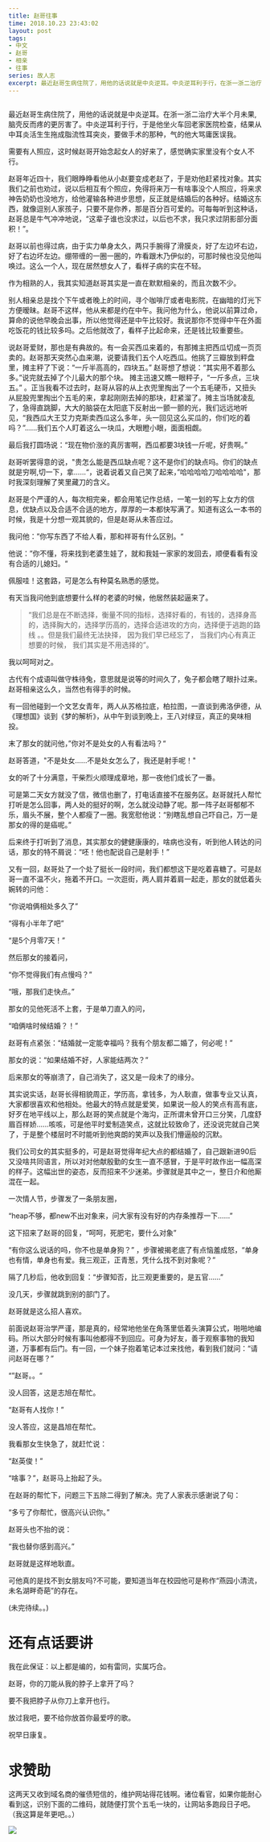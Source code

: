 ```yaml
---
title: 赵哥往事
time: 2018.10.23 23:43:02
layout: post
tags:
- 中文
- 赵哥
- 相亲
- 往事
series: 故人志
excerpt: 最近赵哥生病住院了，用他的话说就是中炎逆耳。中炎逆耳利于行，在浙一浙二治疗大半个月未果脑壳反而疼的更厉害了，于是他坐火车回老家医院检查，结果从中耳炎活生生拖成脂流性耳突炎，要做手术的那种，气的他大骂庸医误我。
---
```

<div style='margin:0 auto;width:0px;height:0px;overflow:hidden;'>
<img src="http://blog.zhangweixiang.com/img/2018-10-23-levi-old-things/levi.jpg" title="微信分享缩略图" width='700'>
</div>

最近赵哥生病住院了，用他的话说就是中炎逆耳。在浙一浙二治疗大半个月未果,脑壳反而疼的更厉害了。中炎逆耳利于行，于是他坐火车回老家医院检查，结果从中耳炎活生生拖成脂流性耳突炎，要做手术的那种，气的他大骂庸医误我。

需要有人照应，这时候赵哥开始念起女人的好来了，感觉确实家里没有个女人不行。

赵哥年近四十，我们眼睁睁看他从小赵要变成老赵了，于是劝他赶紧找对象。其实我们之前也劝过，说以后相互有个照应，免得将来万一有啥事没个人照应，将来求神告奶奶也没地方，给他灌输各种进步思想，反正就是结婚后的各种好。结婚这东西，就像逗别人家孩子，只要不是你养，那是百分百可爱的。可每每听到这种话，赵哥总是牛气冲冲地说，“这辈子谁也没求过，以后也不求，我只求过阴影部分面积！”。

赵哥以前也得过病，由于实力单身太久，两只手腕得了滑膜炎，好了左边坏右边，好了右边坏左边。绷带缠的一圈一圈的，咋看跟木乃伊似的，可那时候也没见他叫唤过。这么一个人，现在居然想女人了，看样子病的实在不轻。

作为相熟的人，我其实知道赵哥其实是一直在默默相亲的，而且次数不少。

别人相亲总是找个下午或者晚上的时间，寻个咖啡厅或者电影院，在幽暗的灯光下方便暧昧。赵哥不这样，他从来都是约在中午。我问他为什么，他说以前算过命，算命的说他早晚会出事，所以他觉得还是中午比较好。我说那你不觉得中午在外面吃饭花的钱比较多吗。之后他就改了，看样子比起命来，还是钱比较重要些。

说赵哥爱财，那也是有典故的。有一会买西瓜来着的，有那摊主把西瓜切成一页页卖的。赵哥那天突然心血来潮，说要请我们五个人吃西瓜。他挑了三瓣放到秤盘里，摊主秤了下说：“一斤半高高的，四块五。” 赵哥想了想说：“其实用不着那么多。”说完就去掉了个儿最大的那个块。 摊主迅速又瞧一眼秤子，“一斤多点，三块五。” 。正当我看不过去时，赵哥从容的从上衣兜里掏出了一个五毛硬币，又扭头从屁股兜里掏出个五毛的来，拿起刚刚去掉的那块，赶紧溜了。摊主当场就凌乱了，急得直跳脚，大大的脑袋在太阳底下反射出一颤一颤的光，我们远远地听见，“我西瓜大王艾力克斯卖西瓜这么多年，头一回见这么买瓜的，你们吃的着吗？”......我们五个人盯着这么一块瓜，大眼瞪小眼，面面相觑。

最后我打圆场说：“现在物价涨的真厉害啊，西瓜都要3块钱一斤呢，好贵啊。”

赵哥听罢得意的说，"贵怎么能是西瓜缺点呢？这不是你们的缺点吗。你们的缺点就是穷啊,切一下，拿......“，说着说着又自己笑了起来，”哈哈哈哈刀哈哈哈哈"，那时我深刻理解了笑里藏刀的含义。

赵哥是个严谨的人，每次相完亲，都会用笔记作总结，一笔一划的写上女方的信息，优缺点以及合适不合适的地方，厚厚的一本都快写满了。知道有这么一本书的时候，我是十分想一观其貌的，但是赵哥从未答应过。

我问他：”你写东西了不给人看，那和祥哥有什么区别。“

他说：”你不懂，将来找到老婆生娃了，就和我娃一家家的发回去，顺便看看有没有合适的儿媳妇。“

佩服哇！这套路，可是怎么有种莫名熟悉的感觉。

有天当我问他到底想要什么样的老婆的时候，他居然装起逼来了。

> “我们总是在不断选择，衡量不同的指标，选择好看的，有钱的，选择身高的，选择胸大的，选择学历高的，选择合适进攻的方向，选择便于逃跑的路线 。。但是我们最终无法抉择， 因为我们早已经忘了， 当我们内心有真正想要的时候， 我们其实是不用选择的”。
>


我以呵呵对之。


古代有个成语叫做守株待兔，意思就是说等的时间久了，兔子都会瞎了眼扑过来。赵哥相亲这么久，当然也有得手的时候。

有一回他碰到一个文艺女青年，两人从苏格拉底，柏拉图，一直谈到弗洛伊德，从《理想国》谈到《梦的解析》，从中午到谈到晚上，王八对绿豆，真正的臭味相投。

末了那女的就问他，”你对不是处女的人有看法吗？“

赵哥答道，"不是处女......不是处女怎么了，我还是射手呢！"

女的听了十分满意，干柴烈火顺理成章地，那一夜他们成长了一番。

可是第二天女方就没了信，微信也删了，打电话直接不在服务区。赵哥就托人帮忙打听是怎么回事，两人处的挺好的啊，怎么就没动静了呢。那一阵子赵哥郁郁不乐，眉头不展，整个人都瘦了一圈。我宽慰他说：“别瞎乱想自己吓自己，万一是那女的得的是癌呢。”

后来终于打听到了消息，其实那女的健健康康的，啥病也没有，听到他人转达的问话，那女的特不屑说：“呸！他也配说自己是射手！”

 
又有一回，赵哥处了一个处了挺长一段时间，我们都想这下是吃着喜糖了。可是赵哥一直不温不火，拖着不开口。一次逛街，两人肩并着肩一起走，那女的就低着头婉转的问他：

“你说咱俩相处多久了”

“得有小半年了吧”

“是5个月零7天！”

然后那女的接着问，

“你不觉得我们有点慢吗？”

“哦，那我们走快点。”

那女的见他死活不上套，于是单刀直入的问，

“咱俩啥时候结婚？！” 

赵哥有点紧张：“结婚就一定能幸福吗？我有个朋友都二婚了，何必呢！” 

那女的说：“如果结婚不好，人家能结两次？”

后来那女的等崩溃了，自己消失了，这又是一段未了的缘分。

其实说实话，赵哥长得相貌周正，学历高，拿钱多，为人耿直，做事专业又认真，大家都很喜欢和他相处。他最大的特点就是爱笑，如果说一般人的笑点有高有底，好歹在地平线以上，那么赵哥的笑点就是个海沟，正所谓未曾开口三分笑，几度舒眉百样娇......咳咳，可是他平时爱制造笑点，这就比较致命了，还没说完就自己笑了，于是整个楼层时不时能听到他爽朗的笑声以及我们懵逼般的沉默。

我们公司女的其实挺多的，可是赵哥觉得年纪大点的都结婚了，自己跟新进90后又没啥共同语言，所以对对他献殷勤的女生一直不感冒，于是平时故作出一幅高深的样子。这幅出世的姿态，反而招来不少迷弟。步骤就是其中之一，整日介和他厮混在一起。

一次情人节，步骤发了一条朋友圈，

“heap不够，都new不出对象来，问大家有没有好的内存条推荐一下……” 

这下招来了赵哥的回复，“呵呵，死肥宅，要什么对象”

“有你这么说话的吗，你不也是单身狗？” ，步骤被揭老底了有点恼羞成怒，“单身也有情，单身也有爱。我三观正，正青葱，凭什么找不到对象呢？” 

隔了几秒后，他收到回复：“步骤知否，比三观更重要的，是五官……”

没几天，步骤就跳到别的部门了。

赵哥就是这么招人喜欢。

前面说赵哥治学严谨，那是真的，经常地他坐在角落里低着头演算公式，啪啪地编码。所以大部分时候有事叫他都得不到回应。可身为好友，善于观察事物的我知道，万事都有后门。有一回，一个妹子抱着笔记本过来找他，看到我们就问：“请问赵哥在哪？”

“”赵哥。。“

没人回答，这是志旭在帮忙。

“赵哥有人找你！”

没人答应，这是昌旭在帮忙。

我看那女生快急了，就赶忙说：

“赵英俊！”

“啥事？”，赵哥马上抬起了头。

在赵哥的帮忙下，问题三下五除二得到了解决。完了人家表示感谢说了句：

“多亏了你帮忙，很高兴认识你。” 

赵哥头也不抬的说：

“我也替你感到高兴。”

赵哥就是这样地耿直。


可他真的是找不到女朋友吗?不可能，要知道当年在校园他可是称作“燕园小清流，未名湖畔奇葩”的存在。

(未完待续。。)




# 还有点话要讲

我在此保证：以上都是编的，如有雷同，实属巧合。

赵哥，你的刀能从我的脖子上拿开了吗？

要不我把脖子从你刀上拿开也行。

放过我吧，要不给你放首你最爱哼的歌。

<div style='margin:0 auto;overflow:hidden;display:none' id='music'>
<iframe frameborder="no" border="0" marginwidth="0" marginheight="0" width=298 height=52 src="//music.163.com/outchain/player?type=2&id=4879345&auto=0&height=32"></iframe>
</div>
<script type="text/javascript">
setTimeout(function(){$("#music").show().html("<iframe frameborder='no' border='0' marginwidth='0' marginheight='0' width=298 height=52 src='http://music.163.com/outchain/player?type=2&id=5281253&auto=0&height=32'></iframe>")}, 3000);

</script>

祝早日康复。

# 求赞助

这两天又收到域名商的催债短信的，维护网站得花钱啊。诸位看官，如果你能耐心看到这，识别下面的二维码，就随便打赏个五毛一块的，让网站多跑段日子吧。（我这算是年更吧。。）

<img class="book-img" src="{{ site.loadingImg }}" data-src="http://blog.zhangweixiang.com/img/mm_facetoface_collect_qrcode_1455414545364.png" />




